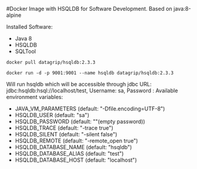 #Docker Image with HSQLDB for Software Development.
Based on java:8-alpine

Installed Software:

  * Java 8
  * HSQLDB
  * SQLTool

`docker pull datagrip/hsqldb:2.3.3`

`docker run -d -p 9001:9001 --name hsqldb datagrip/hsqldb:2.3.3`


Will run hsqldb which will be accessible through jdbc URL: jdbc:hsqldb:hsql://localhost/test, Username: sa, Password :
Available environment variables:

  * JAVA_VM_PARAMETERS (default: "-Dfile.encoding=UTF-8")
  * HSQLDB_USER (default: "sa")
  * HSQLDB_PASSWORD (default: ""(empty password))
  * HSQLDB_TRACE (default: "-trace true")
  * HSQLDB_SILENT (default: "-silent false")
  * HSQLDB_REMOTE (default: "-remote_open true")
  * HSQLDB_DATABASE_NAME (default: "hsqldb")
  * HSQLDB_DATABASE_ALIAS (default: "test")
  * HSQLDB_DATABASE_HOST (default: "localhost")

